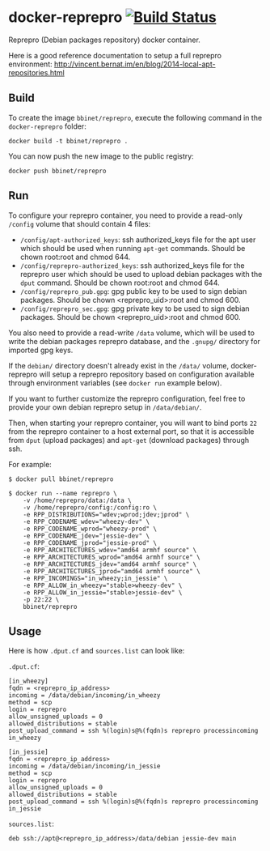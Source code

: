 docker-reprepro [![Build Status](https://travis-ci.org/vicamo/docker_reprepro.svg?branch=master)](https://travis-ci.org/vicamo/docker_reprepro)
===============
Reprepro (Debian packages repository) docker container.

Here is a good reference documentation to setup a full reprepro environment:
http://vincent.bernat.im/en/blog/2014-local-apt-repositories.html


Build
-----

To create the image `bbinet/reprepro`, execute the following command in the
`docker-reprepro` folder:

    docker build -t bbinet/reprepro .

You can now push the new image to the public registry:
    
    docker push bbinet/reprepro


Run
---

To configure your reprepro container, you need to provide a read-only `/config`
volume that should contain 4 files:

  - `/config/apt-authorized_keys`: ssh authorized_keys file for the apt user
    which should be used when running `apt-get` commands.
    Should be chown root:root and chmod 644.
  - `/config/reprepro-authorized_keys`: ssh authorized_keys file for the
    reprepro user which should be used to upload debian packages with the
    `dput` command.
    Should be chown root:root and chmod 644.
  - `/config/reprepro_pub.gpg`: gpg public key to be used to sign debian
    packages.
    Should be chown <reprepro_uid>:root and chmod 600.
  - `/config/reprepro_sec.gpg`: gpg private key to be used to sign debian
    packages.
    Should be chown <reprepro_uid>:root and chmod 600.

You also need to provide a read-write `/data` volume, which will be used to
write the debian packages reprepro database, and the `.gnupg/` directory for
imported gpg keys.

If the `debian/` directory doesn't already exist in the `/data/` volume,
docker-reprepro will setup a reprepro repository based on configuration
available through environment variables (see `docker run` example below).

If you want to further customize the reprepro configuration, feel free to
provide your own debian reprepro setup in `/data/debian/`.

Then, when starting your reprepro container, you will want to bind ports `22`
from the reprepro container to a host external port, so that it is accessible
from `dput` (upload packages) and `apt-get` (download packages) through ssh.

For example:

    $ docker pull bbinet/reprepro

    $ docker run --name reprepro \
        -v /home/reprepro/data:/data \
        -v /home/reprepro/config:/config:ro \
        -e RPP_DISTRIBUTIONS="wdev;wprod;jdev;jprod" \
        -e RPP_CODENAME_wdev="wheezy-dev" \
        -e RPP_CODENAME_wprod="wheezy-prod" \
        -e RPP_CODENAME_jdev="jessie-dev" \
        -e RPP_CODENAME_jprod="jessie-prod" \
        -e RPP_ARCHITECTURES_wdev="amd64 armhf source" \
        -e RPP_ARCHITECTURES_wprod="amd64 armhf source" \
        -e RPP_ARCHITECTURES_jdev="amd64 armhf source" \
        -e RPP_ARCHITECTURES_jprod="amd64 armhf source" \
        -e RPP_INCOMINGS="in_wheezy;in_jessie" \
        -e RPP_ALLOW_in_wheezy="stable>wheezy-dev" \
        -e RPP_ALLOW_in_jessie="stable>jessie-dev" \
        -p 22:22 \
        bbinet/reprepro

Usage
-----

Here is how `.dput.cf` and `sources.list` can look like:

`.dput.cf`:

    [in_wheezy]
    fqdn = <reprepro_ip_address>
    incoming = /data/debian/incoming/in_wheezy
    method = scp
    login = reprepro
    allow_unsigned_uploads = 0
    allowed_distributions = stable
    post_upload_command = ssh %(login)s@%(fqdn)s reprepro processincoming in_wheezy

    [in_jessie]
    fqdn = <reprepro_ip_address>
    incoming = /data/debian/incoming/in_jessie
    method = scp
    login = reprepro
    allow_unsigned_uploads = 0
    allowed_distributions = stable
    post_upload_command = ssh %(login)s@%(fqdn)s reprepro processincoming in_jessie

`sources.list`:

    deb ssh://apt@<reprepro_ip_address>/data/debian jessie-dev main
